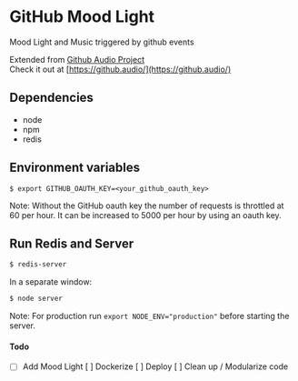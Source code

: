 GitHub Mood Light
============

Mood Light and Music triggered by github events

Extended from [Github Audio Project](https://github.com/debugger22/github-audio)<br>
Check it out at [https://github.audio/](https://github.audio/)

Dependencies
---------------------
* node
* npm
* redis

Environment variables
---------------------

```
$ export GITHUB_OAUTH_KEY=<your_github_oauth_key>
```
Note: Without the GitHub oauth key the number of requests is throttled at 60 per hour. It can be increased to 5000 per hour by using an oauth key.

Run Redis and Server
----------

```bash
$ redis-server
```

In a separate window:

```bash
$ node server
```

Note: For production run `export NODE_ENV="production"` before starting the server.


#### Todo
- [ ] Add Mood Light
[ ] Dockerize
[ ] Deploy
[ ] Clean up / Modularize code
